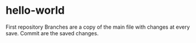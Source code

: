 # hello-world
First repository
Branches are a copy of the main file with changes at every save.
Commit are the saved changes.

